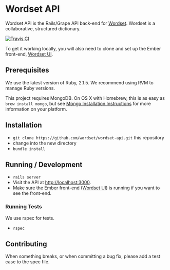 # Wordset API

Wordset API is the Rails/Grape API back-end for [Wordset](https://www.wordset.org). Wordset is a collaborative, structured dictionary.

[![Travis CI](https://travis-ci.org/wordset/wordset-api.png?branch=master)](https://travis-ci.org/wordset/wordset-api)

To get it working locally, you will also need to clone and set up the Ember front-end, [Wordset UI](http://github.com/wordset/wordset-ui).

## Prerequisites

We use the latest version of Ruby, 2.1.5.
We recommend using RVM to manage Ruby versions.

This project requires MongoDB. On OS X with Homebrew, this is as easy as `brew install mongo`, but see [Mongo Installation Instructions](http://docs.mongodb.org/manual/installation/) for more information on your platform.

## Installation

* `git clone https://github.com/wordset/wordset-api.git` this repository
* change into the new directory
* `bundle install`

## Running / Development

* `rails server`
* Visit the API at [http://localhost:3000](http://localhost:3000).
* Make sure the Ember front-end ([Wordset UI](http://github.com/wordset/wordset-ui)) is running if you want to see the front-end.

### Running Tests

We use rspec for tests.

* `rspec`

## Contributing

When something breaks, or when committing a bug fix, please add a test case to the spec file.
